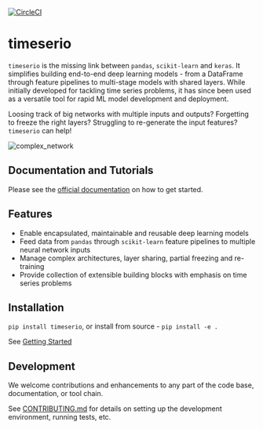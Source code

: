[![CircleCI](https://circleci.com/gh/octoenergy/timeserio/tree/master.svg?style=svg)](https://circleci.com/gh/octoenergy/timeserio/tree/master)

# timeserio

`timeserio` is the missing link between `pandas`, `scikit-learn` and `keras`. It simplifies building end-to-end deep learning models - from a DataFrame through feature pipelines to multi-stage models with shared layers. While initially developed for tackling time series problems, it has since been used as a versatile tool for rapid ML model development and deployment.

Loosing track of big networks with multiple inputs and outputs? Forgetting to freeze the right layers?
Struggling to re-generate the input features? `timeserio` can help!

![complex_network](https://raw.githubusercontent.com/octoenergy/timeserio/master/docs/source/_static/multinetwork_complex.svg?sanitize=true)

## Documentation and Tutorials

Please see the [official documentation](http://tech.octopus.energy/timeserio/) on how to get started.

## Features

* Enable encapsulated, maintainable and reusable deep learning models
* Feed data from `pandas` through `scikit-learn` feature pipelines to multiple neural network inputs
* Manage complex architectures, layer sharing, partial freezing and re-training
* Provide collection of extensible building blocks with emphasis on time series problems

## Installation

`pip install timeserio`, or install from source - `pip install -e .`

See [Getting Started](http://http://tech.octopus.energy/timeserio/overview/getting_started.html#installation)

## Development

We welcome contributions and enhancements to any part of the code base, documentation, or tool chain.

See [CONTRIBUTING.md](https://github.com/octoenergy/timeserio/blob/master/CONTRIBUTING.md) for details on setting up the development environment, running tests,
etc.
